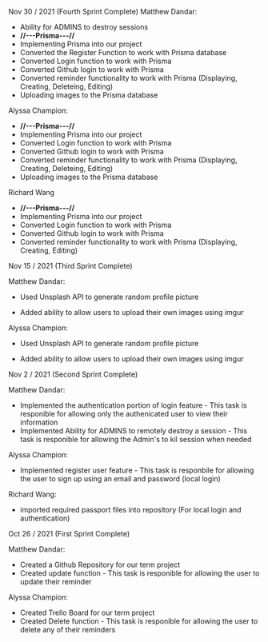 Nov 30 / 2021 (Fourth Sprint Complete)
Matthew Dandar: 
- Ability for ADMINS to destroy sessions
- **//---Prisma---//**
- Implementing Prisma into our project
- Converted the Register Function to work with Prisma database
- Converted Login function to work with Prisma
- Converted Github login to work with Prisma
- Converted reminder functionality to work with Prisma (Displaying, Creating, Deleteing, Editing)
- Uploading images to the Prisma database

Alyssa Champion: 
- **//---Prisma---//**
- Implementing Prisma into our project
- Converted Login function to work with Prisma
- Converted Github login to work with Prisma
- Converted reminder functionality to work with Prisma (Displaying, Creating, Deleteing, Editing)
- Uploading images to the Prisma database

Richard Wang
- **//---Prisma---//**
- Implementing Prisma into our project
- Converted Login function to work with Prisma
- Converted Github login to work with Prisma
- Converted reminder functionality to work with Prisma (Displaying, Creating, Editing)




Nov 15 / 2021 (Third Sprint Complete)

Matthew Dandar: 
- Used Unsplash API to generate random profile picture

- Added ability to allow users to upload their own images using imgur


Alyssa Champion: 

- Used Unsplash API to generate random profile picture 

- Added ability to allow users to upload their own images using imgur




Nov 2 / 2021 (Second Sprint Complete)

Matthew Dandar:

- Implemented the authentication portion of login feature - This task is responible for allowing only the authenicated user to view their information
- Implemented Ability for ADMINS to remotely destroy a session - This task is responible for allowing the Admin's to kil session when needed

Alyssa Champion:

- Implemented register user feature - This task is responbile for allowing the user to sign up using an email and password (local login)


Richard Wang:

- imported required passport files into repository (For local login and authentication)



Oct 26 / 2021 (First Sprint Complete)

Matthew Dandar:

- Created a Github Repository for our term project
- Created update function - This task is responible for allowing the user to update their reminder

Alyssa Champion:

- Created Trello Board  for our term project
- Created Delete function - This task is responible for allowing the user to delete any of their reminders



